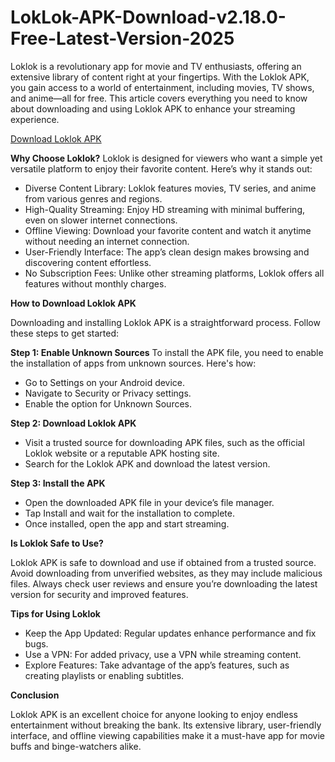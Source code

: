 # **LokLok-APK-Download-v2.18.0-Free-Latest-Version-2025**
Loklok is a revolutionary app for movie and TV enthusiasts, offering an extensive library of content right at your fingertips. With the Loklok APK, you gain access to a world of entertainment, including movies, TV shows, and anime—all for free. This article covers everything you need to know about downloading and using Loklok APK to enhance your streaming experience.

<a href="https://www.loklokpro.com/">Download Loklok APK</a>

**Why Choose Loklok?**
Loklok is designed for viewers who want a simple yet versatile platform to enjoy their favorite content. Here’s why it stands out:

- Diverse Content Library: Loklok features movies, TV series, and anime from various genres and regions.
- High-Quality Streaming: Enjoy HD streaming with minimal buffering, even on slower internet connections.
- Offline Viewing: Download your favorite content and watch it anytime without needing an internet connection.
- User-Friendly Interface: The app’s clean design makes browsing and discovering content effortless.
- No Subscription Fees: Unlike other streaming platforms, Loklok offers all features without monthly charges.

**How to Download Loklok APK**

Downloading and installing Loklok APK is a straightforward process. Follow these steps to get started:

**Step 1: Enable Unknown Sources**
To install the APK file, you need to enable the installation of apps from unknown sources. Here's how:

- Go to Settings on your Android device.
- Navigate to Security or Privacy settings.
- Enable the option for Unknown Sources.
  
**Step 2: Download Loklok APK**

- Visit a trusted source for downloading APK files, such as the official Loklok website or a reputable APK hosting site.
- Search for the Loklok APK and download the latest version.
  
**Step 3: Install the APK**

- Open the downloaded APK file in your device’s file manager.
- Tap Install and wait for the installation to complete.
- Once installed, open the app and start streaming.
  
**Is Loklok Safe to Use?**

Loklok APK is safe to download and use if obtained from a trusted source. Avoid downloading from unverified websites, as they may include malicious files. Always check user reviews and ensure you’re downloading the latest version for security and improved features.

**Tips for Using Loklok**

- Keep the App Updated: Regular updates enhance performance and fix bugs.
- Use a VPN: For added privacy, use a VPN while streaming content.
- Explore Features: Take advantage of the app’s features, such as creating playlists or enabling subtitles.

**Conclusion**

Loklok APK is an excellent choice for anyone looking to enjoy endless entertainment without breaking the bank. Its extensive library, user-friendly interface, and offline viewing capabilities make it a must-have app for movie buffs and binge-watchers alike.

